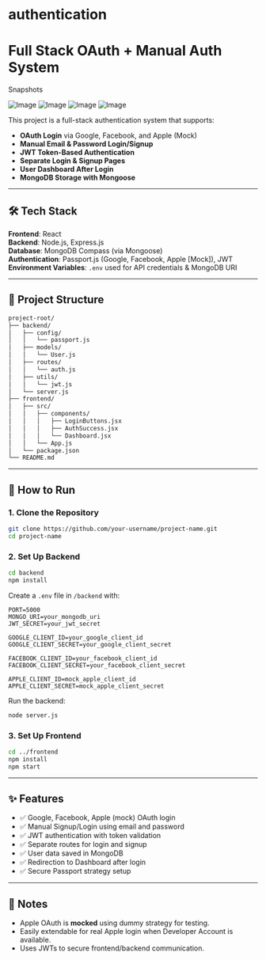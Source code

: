 

# authentication
# Full Stack OAuth + Manual Auth System


Snapshots

![Image](https://github.com/user-attachments/assets/425b5584-e1e4-456a-b773-3a60bb3e31bc)
![Image](https://github.com/user-attachments/assets/af191d6b-1332-4e27-a63f-c99285a6a5c9)
![Image](https://github.com/user-attachments/assets/5aeffef2-cbf8-49d2-871c-0a74d2d6a487)
![Image](https://github.com/user-attachments/assets/1ec06d19-fbd4-40b2-acb2-43791cbdb460)

This project is a full-stack authentication system that supports:

- **OAuth Login** via Google, Facebook, and Apple (Mock)
- **Manual Email & Password Login/Signup**
- **JWT Token-Based Authentication**
- **Separate Login & Signup Pages**
- **User Dashboard After Login**
- **MongoDB Storage with Mongoose**

---

## 🛠 Tech Stack

**Frontend**: React  
**Backend**: Node.js, Express.js  
**Database**: MongoDB Compass (via Mongoose)  
**Authentication**: Passport.js (Google, Facebook, Apple [Mock]), JWT  
**Environment Variables**: `.env` used for API credentials & MongoDB URI

---

## 📁 Project Structure

```bash
project-root/
├── backend/
│   ├── config/
│   │   └── passport.js
│   ├── models/
│   │   └── User.js
│   ├── routes/
│   │   └── auth.js
│   ├── utils/
│   │   └── jwt.js
│   └── server.js
├── frontend/
│   ├── src/
│   │   ├── components/
│   │   │   ├── LoginButtons.jsx
│   │   │   ├── AuthSuccess.jsx
│   │   │   └── Dashboard.jsx
│   │   └── App.js
│   └── package.json
└── README.md
```

---

## 🚀 How to Run

### 1. Clone the Repository

```bash
git clone https://github.com/your-username/project-name.git
cd project-name
```

### 2. Set Up Backend

```bash
cd backend
npm install
```

Create a `.env` file in `/backend` with:

```env
PORT=5000
MONGO_URI=your_mongodb_uri
JWT_SECRET=your_jwt_secret

GOOGLE_CLIENT_ID=your_google_client_id
GOOGLE_CLIENT_SECRET=your_google_client_secret

FACEBOOK_CLIENT_ID=your_facebook_client_id
FACEBOOK_CLIENT_SECRET=your_facebook_client_secret

APPLE_CLIENT_ID=mock_apple_client_id
APPLE_CLIENT_SECRET=mock_apple_client_secret
```

Run the backend:

```bash
node server.js
```

### 3. Set Up Frontend

```bash
cd ../frontend
npm install
npm start
```

---

## ✨ Features

- ✅ Google, Facebook, Apple (mock) OAuth login
- ✅ Manual Signup/Login using email and password
- ✅ JWT authentication with token validation
- ✅ Separate routes for login and signup
- ✅ User data saved in MongoDB
- ✅ Redirection to Dashboard after login
- ✅ Secure Passport strategy setup

---

## 📌 Notes

- Apple OAuth is **mocked** using dummy strategy for testing.
- Easily extendable for real Apple login when Developer Account is available.
- Uses JWTs to secure frontend/backend communication.


